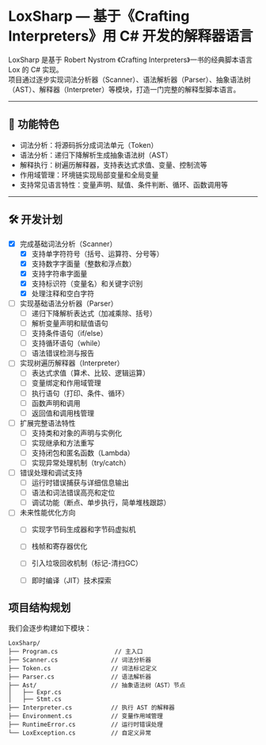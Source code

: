 # LoxSharp — 基于《Crafting Interpreters》用 C# 开发的解释器语言

LoxSharp 是基于 Robert Nystrom 《Crafting Interpreters》一书的经典脚本语言 Lox 的 C# 实现。  
项目通过逐步实现词法分析器（Scanner）、语法解析器（Parser）、抽象语法树（AST）、解释器（Interpreter）等模块，打造一门完整的解释型脚本语言。

---

## 🚀 功能特色

- 词法分析：将源码拆分成词法单元（Token）  
- 语法分析：递归下降解析生成抽象语法树（AST）  
- 解释执行：树遍历解释器，支持表达式求值、变量、控制流等  
- 作用域管理：环境链实现局部变量和全局变量  
- 支持常见语言特性：变量声明、赋值、条件判断、循环、函数调用等  

---

## 🛠️ 开发计划

- [x] 完成基础词法分析（Scanner）  
  - [x] 支持单字符符号（括号、运算符、分号等）  
  - [x] 支持数字字面量（整数和浮点数）  
  - [x] 支持字符串字面量  
  - [x] 支持标识符（变量名）和关键字识别  
  - [x] 处理注释和空白字符  

- [ ] 实现基础语法分析器（Parser）  
  - [ ] 递归下降解析表达式（加减乘除、括号）  
  - [ ] 解析变量声明和赋值语句  
  - [ ] 支持条件语句（if/else）  
  - [ ] 支持循环语句（while）  
  - [ ] 语法错误检测与报告  

- [ ] 实现树遍历解释器（Interpreter）  
  - [ ] 表达式求值（算术、比较、逻辑运算）  
  - [ ] 变量绑定和作用域管理  
  - [ ] 执行语句（打印、条件、循环）  
  - [ ] 函数声明和调用  
  - [ ] 返回值和调用栈管理  

- [ ] 扩展完整语法特性  
  - [ ] 支持类和对象的声明与实例化  
  - [ ] 实现继承和方法重写  
  - [ ] 支持闭包和匿名函数（Lambda）  
  - [ ] 实现异常处理机制（try/catch）  

- [ ] 错误处理和调试支持  
  - [ ] 运行时错误捕获与详细信息输出  
  - [ ] 语法和词法错误高亮和定位  
  - [ ] 调试功能（断点、单步执行，简单堆栈跟踪）  

- [ ] 未来性能优化方向  
  - [ ] 实现字节码生成器和字节码虚拟机  
  - [ ] 栈帧和寄存器优化  
  - [ ] 引入垃圾回收机制（标记-清扫GC）  
  - [ ] 即时编译（JIT）技术探索  



## 项目结构规划

我们会逐步构建如下模块：

```
LoxSharp/
├── Program.cs                // 主入口
├── Scanner.cs               // 词法分析器
├── Token.cs                 // 词法标记定义
├── Parser.cs                // 语法解析器
├── Ast/                     // 抽象语法树（AST）节点
│   ├── Expr.cs
│   ├── Stmt.cs
├── Interpreter.cs           // 执行 AST 的解释器
├── Environment.cs           // 变量作用域管理
├── RuntimeError.cs          // 运行时错误处理
└── LoxException.cs          // 自定义异常
```